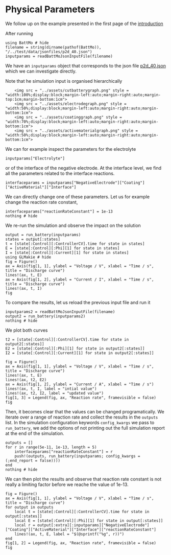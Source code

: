 # Physical Parameters

We follow up on the example presented in the first page of the [introduction](../#Getting-started) 

After running

```example physparams
using BattMo # hide
filename = string(dirname(pathof(BattMo)), "/../test/data/jsonfiles/p2d_40.json")
inputparams = readBattMoJsonInputFile(filename)
```

We have an `inputparams` object that corresponds to the json file [p2d_40.json](https://github.com/BattMoTeam/BattMo.jl/blob/main/test/data/jsonfiles/p2d_40.json) which we can investigate directly.

Note that he simulation input is organised hierarchically 

````@raw html
    <img src = "../assets/cutbatterygraph.png" style = "width:100%;display:block;margin-left:auto;margin-right:auto;margin-top:1cm;margin-bottom:1cm">
    <img src = "../assets/electrodegraph.png" style = "width:50%;display:block;margin-left:auto;margin-right:auto;margin-bottom:1cm">
    <img src = "../assets/coatinggraph.png" style = "width:70%;display:block;margin-left:auto;margin-right:auto;margin-bottom:1cm">
    <img src = "../assets/activematerialgraph.png" style = "width:50%;display:block;margin-left:auto;margin-right:auto;margin-bottom:1cm">
````

We can for example inspect the parameters for the electrolyte

```@example physparams
inputparams["Electrolyte"]
```

or of the interface of the negative electrode. At the interface level, we find all the parameters related to the
interface reactions.

```@example physparams
interfaceparams = inputparams["NegativeElectrode"]["Coating"]["ActiveMaterial"]["Interface"]
```

We can directly change one of these parameters. Let us for example change the reaction rate constant,

```@example physparams
interfaceparams["reactionRateConstant"] = 1e-13
nothing # hide
```

We re-run the simulation and observe the impact on the solution

```@example physparams
output = run_battery(inputparams)
states = output[:states]
t = [state[:Control][:ControllerCV].time for state in states]
E = [state[:Control][:Phi][1] for state in states]
I = [state[:Control][:Current][1] for state in states]
using GLMakie # hide
fig = Figure()
ax = Axis(fig[1, 1], ylabel = "Voltage / V", xlabel = "Time / s", title = "Discharge curve")
lines!(ax, t, E)
ax = Axis(fig[1, 2], ylabel = "Current / I", xlabel = "Time / s", title = "Discharge curve")
lines!(ax, t, I)
fig
```

To compare the results, let us reload the previous input file and run it

```@example physparams
inputparams2 = readBattMoJsonInputFile(filename)
output2 = run_battery(inputparams2)
nothing # hide
```

We plot both curves

```@example physparams
t2 = [state[:Control][:ControllerCV].time for state in output2[:states]]
E2 = [state[:Control][:Phi][1] for state in output2[:states]]
I2 = [state[:Control][:Current][1] for state in output2[:states]]

fig = Figure()
ax = Axis(fig[1, 1], ylabel = "Voltage / V", xlabel = "Time / s", title = "Discharge curve")
lines!(ax, t, E)
lines!(ax, t2, E2)
ax = Axis(fig[1, 2], ylabel = "Current / A", xlabel = "Time / s")
lines!(ax, t, I, label = "intial value")
lines!(ax, t2, I2, label = "updated value")
fig[1, 3] = Legend(fig, ax, "Reaction rate", framevisible = false)
fig
```

Then, it becomes clear that the values can be changed programatically. We iterate over a range of reaction rate and
collect the results in the `outputs` list. In the simulation configuration keywords `config_kwargs` we pass to
`run_battery`, we add the options of not printing out the full simulation report at the end of the simulation.

```@example physparams
outputs = []
for r in range(5e-11, 1e-13, length = 5)
    interfaceparams["reactionRateConstant"] = r
    push!(outputs, run_battery(inputparams; config_kwargs = (;end_report = false))))
end
nothing # hide
```

We can then plot the results and observe that reaction rate constant is not really a limiting factor before we reache the value of 1e-13.

```@example physparams
fig = Figure()
ax = Axis(fig[1, 1], ylabel = "Voltage / V", xlabel = "Time / s", title = "Discharge curve")
for output in outputs
    local t = [state[:Control][:ControllerCV].time for state in output[:states]]
    local E = [state[:Control][:Phi][1] for state in output[:states]]
    local r = output[:extra][:inputparams]["NegativeElectrode"]["Coating"]["ActiveMaterial"]["Interface"]["reactionRateConstant"]
    lines!(ax, t, E, label = "$(@sprintf("%g", r))") 
end
fig[1, 2] = Legend(fig, ax, "Reaction rate", framevisible = false)
fig
```

